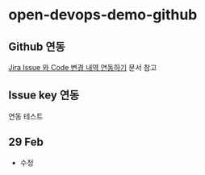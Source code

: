 # open-devops-demo-github

## Github 연동

[Jira Issue 와 Code 변경 내역 연동하기](https://lesstif.atlassian.net/wiki/spaces/JIRA/pages/1019052090/Jira+Issue+Code) 문서 참고

## Issue key 연동
연동 테스트

## 29 Feb
* 수정
